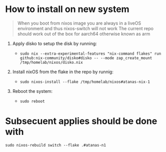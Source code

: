 # How to install on new system

> When you boot from nixos image you are always in a liveOS environment and thus nixos-switch will not work
> The current repo should work out of the box for aarch64 otherwise known as arm

1. Apply disko to setup the disk by running:
    - `sudo nix --extra-experimental-features "nix-command flakes" run github:nix-community/disko#disko -- --mode zap_create_mount /tmp/homelab/nixos/disko.nix`

2. Install nixOS from the flake in the repo by runnig:
    - `sudo nixos-install --flake /tmp/homelab/nixos#atanas-nix-1`

3. Reboot the system:
    - `sudo reboot`


# Subsecuent applies should be done with
`sudo nixos-rebuild switch --flake .#atanas-n1`



